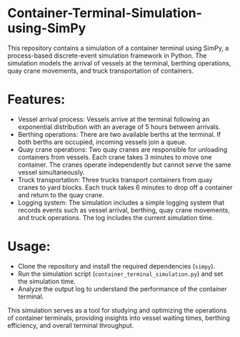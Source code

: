 # Container-Terminal-Simulation-using-SimPy

This repository contains a simulation of a container terminal using SimPy, a process-based discrete-event simulation framework in Python. The simulation models the arrival of vessels at the terminal, berthing operations, quay crane movements, and truck transportation of containers.

# Features:

- Vessel arrival process: Vessels arrive at the terminal following an exponential distribution with an average of 5 hours between arrivals.
- Berthing operations: There are two available berths at the terminal. If both berths are occupied, incoming vessels join a queue.
- Quay crane operations: Two quay cranes are responsible for unloading containers from vessels. Each crane takes 3 minutes to move one container. The cranes operate independently but cannot serve the same vessel simultaneously.
- Truck transportation: Three trucks transport containers from quay cranes to yard blocks. Each truck takes 6 minutes to drop off a container and return to the quay crane.
- Logging system: The simulation includes a simple logging system that records events such as vessel arrival, berthing, quay crane movements, and truck operations. The log includes the current simulation time.

# Usage:

- Clone the repository and install the required dependencies (`simpy`).
- Run the simulation script (`container_terminal_simulation.py`) and set the simulation time.
- Analyze the output log to understand the performance of the container terminal.

This simulation serves as a tool for studying and optimizing the operations of container terminals, providing insights into vessel waiting times, berthing efficiency, and overall terminal throughput.
